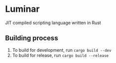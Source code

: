 # Luminar
JIT compiled scripting language written in Rust

## Building process
1. To build for development, run `cargo build --dev`
2. To build for release, run `cargo build --release`
